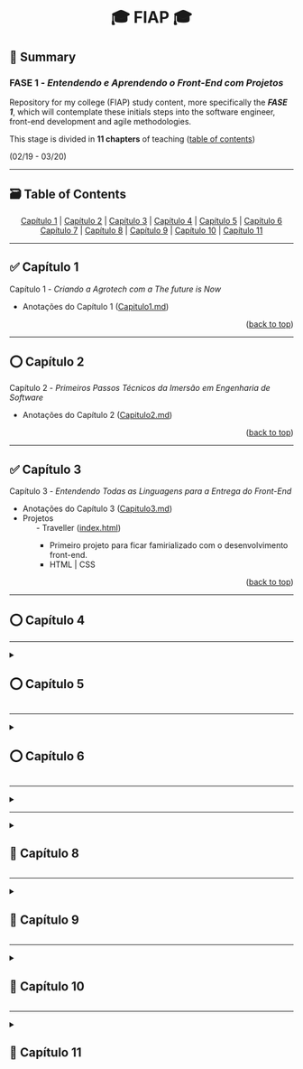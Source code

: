 <div name="readme-top">
  <h1 align=center>🎓 FIAP 🎓</h1>
</div>

<h2>📌 Summary</h2>
<h3>FASE 1 - <i>Entendendo e Aprendendo o Front-End com Projetos</i></h3>
<p>Repository for my college (FIAP) study content, more specifically the <strong><i>FASE 1</i></strong>, which will contemplate these initials steps into the software engineer, front-end development and agile methodologies.</p>
<p>This stage is divided in <strong>11 chapters</strong> of teaching (<a href="#table-of-contents">table of contents</a>)</p>
<p>(02/19 - 03/20)</p>


<hr>


<div name="table-of-contents">
  <h2>🗃️ Table of Contents</h2>
  <div align=center>
    <a href="#capitulo1">Capítulo 1</a> | <a href="#capitulo2">Capítulo 2</a> | <a href="#capitulo3">Capítulo 3</a> | <a href="#capitulo4">Capítulo 4</a> | <a href="#capitulo5">Capítulo 5</a> | <a href="#capitulo6">Capítulo 6</a>
    <br>
    <a href="#capitulo7">Capítulo 7</a> | <a href="#capitulo8">Capítulo 8</a> | <a href="#capitulo9">Capítulo 9</a> | <a href="#capitulo10">Capítulo 10</a> | <a href="#capitulo11">Capítulo 11</a>
  </div>
</div>


<hr name="capitulo1">


<div>
  <h2 align="left">✅ Capítulo 1</h2>
  <span left=0>Capítulo 1 - <i>Criando a Agrotech com a The future is Now</i></span>
  <ul>
    <li>
      <span>Anotações do Capítulo 1 (<a href="./Capitulos/Capitulo1/Capitulo1.md">Capitulo1.md</a>)</span>
    </li>
  </ul>
  <p align="right">(<a href="#readme-top">back to top</a>)</p>
</div>



<hr name="capitulo2">


<div>
  <h2>⭕ Capítulo 2</h2>
  <span>Capítulo 2 - <i>Primeiros Passos Técnicos da Imersão em Engenharia de Software</i></span>
  <ul>
    <li>
      <span>Anotações do Capítulo 2 (<a href="./Capitulos/Capitulo2/Capitulo2.md">Capitulo2.md</a>)</span>
    </li>
  </ul>
  <p align="right">(<a href="#readme-top">back to top</a>)</p>
</div>


<hr>


<div name="capitulo3">
  <h2>✅ Capítulo 3</h2>
  <span>Capítulo 3 - <i>Entendendo Todas as Linguagens para a Entrega do Front-End</i></span>
  <ul>
    <li>
      <span>Anotações do Capítulo 3 (<a href="./Capitulos/Capitulo3/Capitulo3.md">Capitulo3.md</a>)</span>
    </li>
    <li>
      <span>Projetos</span>
      <ul>
        <span>- Traveller (<a href="./Capitulos/Capitulo3/Traveller/index.html">index.html</a>)</span>
        <ul>
          <li>
            <span>Primeiro projeto para ficar famirializado com o desenvolvimento front-end.</span>
          </li>
          <li>
            <span>HTML | CSS</span>
          </li>
        </ul>
      </ul>
    </li>
  </ul>
  <p align="right">(<a href="#readme-top">back to top</a>)</p>
</div>


<hr>


<div ame="capitulo4">
  <summary><h2>⭕ Capítulo 4</h2></summary>
</div>


<hr>


<details close id="capitulo5" name="capitulo5" #capitulo5>
  <summary><h2>⭕ Capítulo 5</h2></summary>
</details>


<hr>


<details close id="capitulo6" name="capitulo6" #capitulo6>
  <summary><h2>⭕ Capítulo 6</h2></summary>
</details>


<hr>


<details close id="capitulo7" name="capitulo7" #capitulo7>
  <summary><h2⭕🚩 Capítulo 7</h2></summary>
</details>


<hr>


<details close id="capitulo8" name="capitulo8" #capitulo8>
  <summary><h2>🚩 Capítulo 8</h2></summary>
</details>


<hr>


<details close id="capitulo9" name="capitulo9" #capitulo9>
  <summary><h2>🚩 Capítulo 9</h2></summary>
</details>


<hr>


<details close id="capitulo10" name="capitulo10" #capitulo10>
  <summary><h2>🚩 Capítulo 10</h2></summary>
</details>


<hr>


<details close id="capitulo11" name="capitulo11" #capitulo11>
  <summary><h2>🚩 Capítulo 11</h2></summary>
</details>
